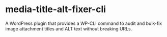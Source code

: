# media-title-alt-fixer-cli
A WordPress plugin that provides a WP-CLI command to audit and bulk-fix image attachment titles and ALT text without breaking URLs.
